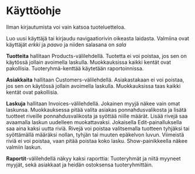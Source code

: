 # Käyttöohje

Ilman kirjautumista voi vain katsoa tuoteluetteloa.

Luo uusi käyttäjä tai kirjaudu navigaatiorivin oikeasta laidasta. Valmiina ovat käyttäjät *erkki* ja *paavo*  ja niiden salasana on *sala*

**Tuotteita** hallitaan Products-välilehdellä. Tuotetta ei voi poistaa, jos sen on käytössä jollain avoimella laskulla. Muokkauksissa kaikki kentät ovat pakollisia. Tuoteryhmä-kenttää käytetään raportoinnissa.

**Asiakkaita** hallitaan Customers-välilehdellä. Asiakastakaan ei voi poistaa, jos sen on käytössä jollain avoimella laskulla. Muokkauksissa taas kaikki kentät ovat pakollisia.

**Laskuja** hallitaan Invoices-välilehdellä. Jokainen myyjä näkee vain omat laskunsa. Muokkauksessa pitää valita asiakas ponnahdusvalikosta ja lisätä tuotteet riveille ponnahdusvalikosta ja syöttää niille määrät. Lisää rivejä saa avaamalla laskun uudelleen muokattavaksi. Jokaisella Edit-painalluksella saa aina kaksi uutta riviä. Rivejä voi poistaa valitsemalla tuotteen tyhjäksi tai syöttämällä määräksi nollan, tyhjän tai muuten epäkelvon luvun. Viimeistä riviä ei voi poistaa, vaan pitää poistaa koko lasku. Show-painikkeella näkee valmiin laskun.

**Raportit**-välilehdellä näkyy kaksi raporttia: Tuoteryhmät ja niitä myyneet myyjät, sekä asiakkaat ja heidän ostoksensa tuoteryhmittäin.
